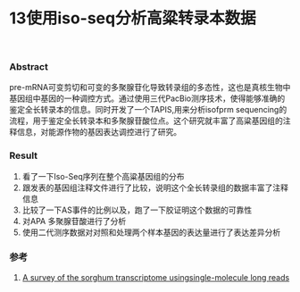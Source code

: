 # 13使用iso-seq分析高粱转录本数据

​	

### Abstract

pre-mRNA可变剪切和可变的多聚腺苷化导致转录组的多态性，这也是真核生物中基因组中基因的一种调控方式。通过使用三代PacBio测序技术，使得能够准确的鉴定全长转录本的信息。同时开发了一个TAPIS,用来分析isofprm sequencing的流程，用于鉴定全长转录本和多聚腺苷酸位点。这个研究就丰富了高粱基因组的注释信息，对能源作物的基因表达调控进行了研究。



### Result

1. 看了一下Iso-Seq序列在整个高粱基因组的分布
2. 跟发表的基因组注释文件进行了比较，说明这个全长转录组的数据丰富了注释信息
3. 比较了一下AS事件的比例以及，跑了一下胶证明这个数据的可靠性
4. 对APA 多聚腺苷酸进行了分析
5. 使用二代测序数据对对照和处理两个样本基因的表达量进行了表达差异分析



### 参考

1. [A survey of the sorghum transcriptome usingsingle-molecule long reads](https://www.nature.com/articles/ncomms11706)



